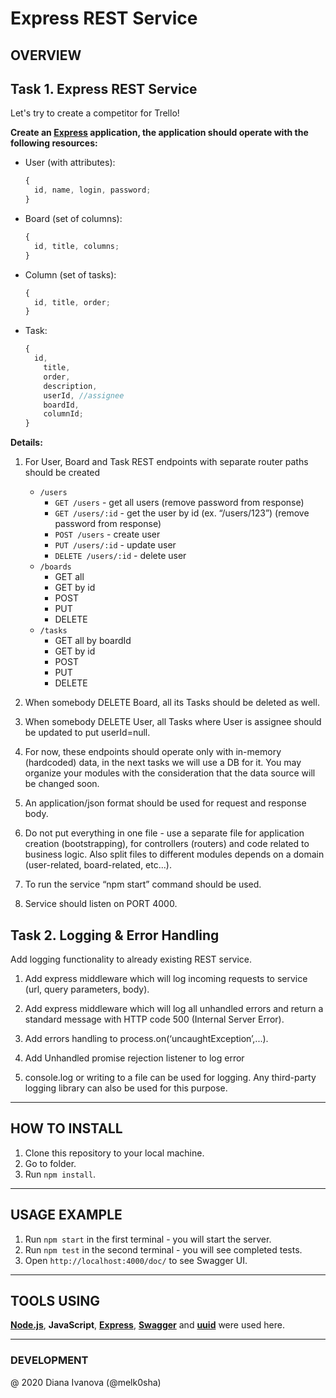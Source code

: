 # Express REST Service

## OVERVIEW

## Task 1. Express REST Service

Let's try to create a competitor for Trello!

**Create an [Express](https://expressjs.com/ru/) application, the application should operate with the following resources:**

- User (with attributes):
  ```javascript
  {
    id, name, login, password;
  }
  ```
- Board (set of columns):
  ```javascript
  {
    id, title, columns;
  }
  ```
- Column (set of tasks):
  ```javascript
  {
    id, title, order;
  }
  ```
- Task:
  ```javascript
  {
    id,
      title,
      order,
      description,
      userId, //assignee
      boardId,
      columnId;
  }
  ```

**Details:**

1. For User, Board and Task REST endpoints with separate router paths should be created

   - `/users`
     - `GET /users` - get all users (remove password from response)
     - `GET /users/:id` - get the user by id (ex. “/users/123”) (remove password from response)
     - `POST /users` - create user
     - `PUT /users/:id` - update user
     - `DELETE /users/:id` - delete user
   - `/boards`
     - GET all
     - GET by id
     - POST
     - PUT
     - DELETE
   - `/tasks`
     - GET all by boardId
     - GET by id
     - POST
     - PUT
     - DELETE

2. When somebody DELETE Board, all its Tasks should be deleted as well.

3. When somebody DELETE User, all Tasks where User is assignee should be updated to put userId=null.

4. For now, these endpoints should operate only with in-memory (hardcoded) data, in the next tasks we will use a DB for it. You may organize your modules with the consideration that the data source will be changed soon.

5. An application/json format should be used for request and response body.

6. Do not put everything in one file - use a separate file for application creation (bootstrapping), for controllers (routers) and code related to business logic. Also split files to different modules depends on a domain (user-related, board-related, etc...).

7. To run the service “npm start” command should be used.

8. Service should listen on PORT 4000.

## Task 2. Logging & Error Handling

Add logging functionality to already existing REST service.

1. Add express middleware which will log incoming requests to service (url, query parameters, body).

2. Add express middleware which will log all unhandled errors and return a standard message with HTTP code 500 (Internal Server Error).

3. Add errors handling to process.on(‘uncaughtException’,...).

4. Add Unhandled promise rejection listener to log error

5. console.log or writing to a file can be used for logging. Any third-party logging library can also be used for this purpose.

---

## HOW TO INSTALL

1. Clone this repository to your local machine.
2. Go to folder.
3. Run `npm install`.

---

## USAGE EXAMPLE

1. Run `npm start` in the first terminal - you will start the server.
2. Run `npm test` in the second terminal - you will see completed tests.
3. Open `http://localhost:4000/doc/` to see Swagger UI.

---

## TOOLS USING

**[Node.js](https://nodejs.org/en/)**, **JavaScript**, **[Express](https://expressjs.com/ru/)**, **[Swagger](https://swagger.io/)** and **[uuid](https://www.npmjs.com/package/uuid)** were used here.

---

### DEVELOPMENT

@ 2020 Diana Ivanova (@melk0sha)
